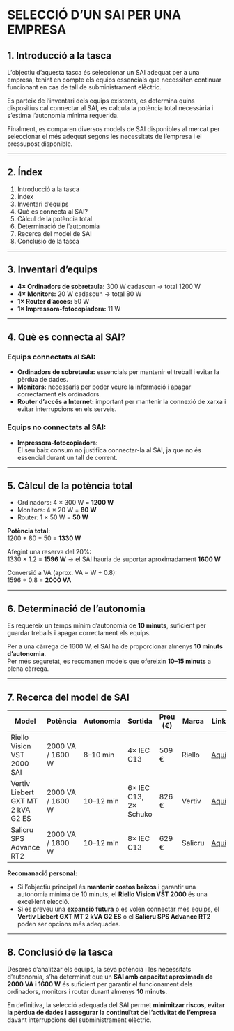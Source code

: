 # SELECCIÓ D’UN SAI PER UNA EMPRESA

## 1. Introducció a la tasca
L’objectiu d’aquesta tasca és seleccionar un SAI adequat per a una empresa, tenint en compte els equips essencials que necessiten continuar funcionant en cas de tall de subministrament elèctric.  

Es parteix de l’inventari dels equips existents, es determina quins dispositius cal connectar al SAI, es calcula la potència total necessària i s’estima l’autonomia mínima requerida.  

Finalment, es comparen diversos models de SAI disponibles al mercat per seleccionar el més adequat segons les necessitats de l’empresa i el pressupost disponible.

---

## 2. Índex
1. Introducció a la tasca  
2. Índex  
3. Inventari d’equips  
4. Què es connecta al SAI?  
5. Càlcul de la potència total  
6. Determinació de l’autonomia  
7. Recerca del model de SAI  
8. Conclusió de la tasca  

---

## 3. Inventari d’equips
- **4× Ordinadors de sobretaula:** 300 W cadascun → total 1200 W  
- **4× Monitors:** 20 W cadascun → total 80 W  
- **1× Router d’accés:** 50 W  
- **1× Impressora-fotocopiadora:** 11 W  

---

## 4. Què es connecta al SAI?

### Equips connectats al SAI:
- **Ordinadors de sobretaula:** essencials per mantenir el treball i evitar la pèrdua de dades.  
- **Monitors:** necessaris per poder veure la informació i apagar correctament els ordinadors.  
- **Router d’accés a Internet:** important per mantenir la connexió de xarxa i evitar interrupcions en els serveis.

### Equips no connectats al SAI:
- **Impressora-fotocopiadora:**  
  El seu baix consum no justifica connectar-la al SAI, ja que no és essencial durant un tall de corrent.

---

## 5. Càlcul de la potència total

- Ordinadors: 4 × 300 W = **1200 W**  
- Monitors: 4 × 20 W = **80 W**  
- Router: 1 × 50 W = **50 W**

**Potència total:**  
1200 + 80 + 50 = **1330 W**

Afegint una reserva del 20%:  
1330 × 1.2 = **1596 W** → el SAI hauria de suportar aproximadament **1600 W**

Conversió a VA (aprox. VA ≈ W ÷ 0.8):  
1596 ÷ 0.8 = **2000 VA**

---

## 6. Determinació de l’autonomia
Es requereix un temps mínim d’autonomia de **10 minuts**, suficient per guardar treballs i apagar correctament els equips.  

Per a una càrrega de 1600 W, el SAI ha de proporcionar almenys **10 minuts d’autonomia**.  
Per més seguretat, es recomanen models que ofereixin **10–15 minuts** a plena càrrega.

---

## 7. Recerca del model de SAI

| Model                              | Potència           | Autonomia     | Sortida                   | Preu (€) | Marca   | Link |
|------------------------------------|--------------------|---------------|---------------------------|----------|---------|------|
| Riello Vision VST 2000 SAI         | 2000 VA / 1600 W   | 8–10 min      | 4× IEC C13                | 509 €    | Riello  | [Aquí]() |
| Vertiv Liebert GXT MT 2 kVA G2 ES  | 2000 VA / 1600 W   | 10–12 min     | 6× IEC C13, 2× Schuko     | 826 €    | Vertiv  | [Aquí]() |
| Salicru SPS Advance RT2            | 2000 VA / 1800 W   | 10–12 min     | 8× IEC C13                | 629 €    | Salicru | [Aquí]() |

**Recomanació personal:**  
- Si l’objectiu principal és **mantenir costos baixos** i garantir una autonomia mínima de 10 minuts, el **Riello Vision VST 2000** és una excel·lent elecció.  
- Si es preveu una **expansió futura** o es volen connectar més equips, el **Vertiv Liebert GXT MT 2 kVA G2 ES** o el **Salicru SPS Advance RT2** poden ser opcions més adequades.

---

## 8. Conclusió de la tasca
Després d’analitzar els equips, la seva potència i les necessitats d’autonomia, s’ha determinat que un **SAI amb capacitat aproximada de 2000 VA i 1600 W** és suficient per garantir el funcionament dels ordinadors, monitors i router durant almenys **10 minuts**.  

En definitiva, la selecció adequada del SAI permet **minimitzar riscos, evitar la pèrdua de dades i assegurar la continuïtat de l’activitat de l’empresa** davant interrupcions del subministrament elèctric.
